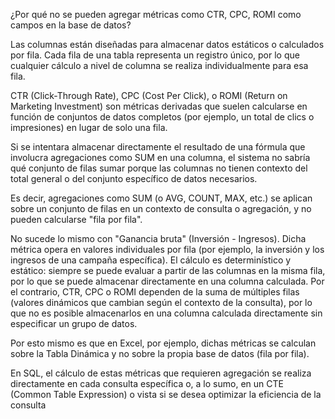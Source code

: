¿Por qué no se pueden agregar métricas como CTR, CPC, ROMI como campos en la base de datos?

Las columnas están diseñadas para almacenar datos estáticos o calculados por fila. Cada fila de una tabla representa un registro único, por lo que cualquier cálculo a nivel de columna se realiza individualmente para esa fila.

CTR (Click-Through Rate), CPC (Cost Per Click), o ROMI (Return on Marketing Investment) son métricas derivadas que suelen calcularse en función de conjuntos de datos completos (por ejemplo, un total de clics o impresiones) en lugar de solo una fila.

Si se intentara almacenar directamente el resultado de una fórmula que involucra agregaciones como SUM en una columna, el sistema no sabría qué conjunto de filas sumar porque las columnas no tienen contexto del total general o del conjunto específico de datos necesarios.

Es decir, agregaciones como SUM (o AVG, COUNT, MAX, etc.) se aplican sobre un conjunto de filas en un contexto de consulta o agregación, y no pueden calcularse "fila por fila".

No sucede lo mismo con "Ganancia bruta" (Inversión - Ingresos). Dicha métrica opera en valores individuales por fila (por ejemplo, la inversión y los ingresos de una campaña específica). El cálculo es determinístico y estático: siempre se puede evaluar a partir de las columnas en la misma fila, por lo que se puede almacenar directamente en una columna calculada. Por el contrario, CTR, CPC o ROMI dependen de la suma de múltiples filas (valores dinámicos que cambian según el contexto de la consulta), por lo que no es posible almacenarlos en una columna calculada directamente sin especificar un grupo de datos.

Por esto mismo es que en Excel, por ejemplo, dichas métricas se calculan sobre la Tabla Dinámica y no sobre la propia base de datos (fila por fila).

En SQL, el cálculo de estas métricas que requieren agregación se realiza directamente en cada consulta específica o, a lo sumo, en un CTE (Common Table Expression) o vista si se desea optimizar la eficiencia de la consulta
